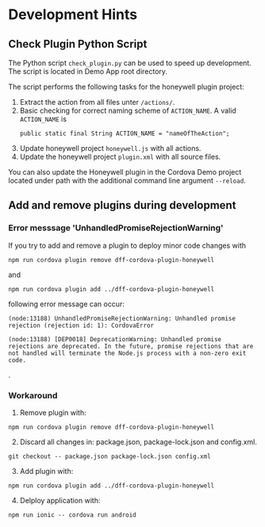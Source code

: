 # Development Hints

## Check Plugin Python Script

The Python script `check_plugin.py` can be used to speed up development. The script is located in Demo App root directory.

The script performs the following tasks for the honeywell plugin project:
1. Extract the action from all files unter `/actions/`.
2. Basic checking for correct naming scheme of `ACTION_NAME`. A valid `ACTION_NAME` is
	```
	public static final String ACTION_NAME = "nameOfTheAction";
	```
3. Update honeywell project `honeywell.js` with all actions.
4. Update the honeywell project `plugin.xml` with all source files.

You can also update the Honeywell plugin in the Cordova Demo project located under path with the additional command line argument `--reload`.

## Add and remove plugins during development

### Error messsage 'UnhandledPromiseRejectionWarning'

If you try to add and remove a plugin to deploy minor code changes with

```
npm run cordova plugin remove dff-cordova-plugin-honeywell
```
and
```
npm run cordova plugin add ../dff-cordova-plugin-honeywell
```
following error message can occur:
```
(node:13188) UnhandledPromiseRejectionWarning: Unhandled promise rejection (rejection id: 1): CordovaError
```
```
(node:13188) [DEP0018] DeprecationWarning: Unhandled promise rejections are deprecated. In the future, promise rejections that are not handled will terminate the Node.js process with a non-zero exit code.
```
.

### Workaround
1. Remove plugin with:
```
npm run cordova plugin remove dff-cordova-plugin-honeywell
```
2. Discard all changes in: package.json, package-lock.json and config.xml.
```
git checkout -- package.json package-lock.json config.xml
```
3. Add plugin with:
```
npm run cordova plugin add ../dff-cordova-plugin-honeywell
```
4. Delploy application with: 
```
npm run ionic -- cordova run android
```
